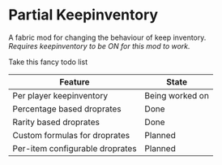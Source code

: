 # Partial Keepinventory
A fabric mod for changing the behaviour of keep inventory. \
*Requires keepinventory to be ON for this mod to work.*

Take this fancy todo list

| Feature                         | State           |
|---------------------------------|-----------------|
| Per player keepinventory        | Being worked on |
| Percentage based droprates      | Done            |
| Rarity based droprates          | Done            |
| Custom formulas for droprates   | Planned         |
| Per-item configurable droprates | Planned         |
 


